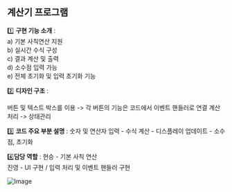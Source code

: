 
  ## 계산기 프로그램
    
  
1️⃣ **구현 기능 소개** : <br> 
       a) 기본 사칙연산 지원 <br>
			 b) 실시간 수식 구성 <br>
			 c) 결과 계산 및 출력<br>
			 d) 소수점 입력 가능<br>
			 e) 전체 초기화 및 입력 초기화 기능

2️⃣ **디자인 구조** : 

버튼 및 텍스트 박스를 이용 -> 각 버튼의 기능은 코드에서 이벤트 핸들러로 연결
계산 처리 -> 상태관리 

3️⃣ **코드 주요 부분 설명** : 숫자 및 연산자 입력 - 수식 계산 - 디스플레이 업데이트 - 소수점, 초기화 

4️⃣**담당 역할** : 
      현승 - 기본 사칙 연산 <br>
      진영 - UI 구현 / 입력 처리 및 이벤트 핸들러 구현           
 


![Image](https://github.com/user-attachments/assets/1d22142d-4f12-431e-82eb-08f5ed493921)

